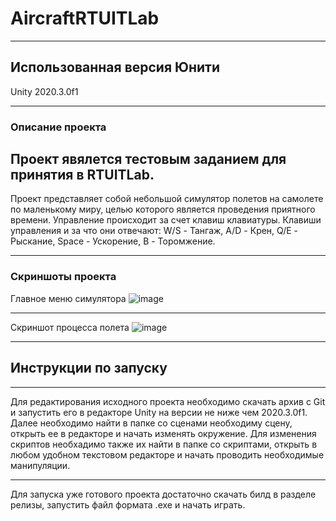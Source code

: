 # AircraftRTUITLab
***
## Использованная версия Юнити
Unity 2020.3.0f1
***
### Описание проекта
Проект явялется тестовым заданием для принятия в RTUITLab.
---
Проект представляет собой небольшой симулятор полетов на самолете по маленькому миру, целью которого является проведения приятного времени.
Управление происходит за счет клавиш клавиатуры.
Клавиши управления и за что они отвечают:
W/S - Тангаж,
A/D - Крен,
Q/E - Рыскание,
Space - Ускорение,
B - Торомжение.
***
### Скриншоты проекта 
Главное меню симулятора
![image](https://user-images.githubusercontent.com/55016045/111512741-20650180-8761-11eb-8c32-9bac4e404ceb.png)
***
Скриншот процесса полета
![image](https://user-images.githubusercontent.com/55016045/111508403-b8acb780-875c-11eb-8e22-095d11564fde.png)
***
## Инструкции по запуску
***
Для редактирования исходного проекта необходимо скачать архив с Git и запустить его в редакторе Unity на версии не ниже чем 2020.3.0f1. Далее необходимо найти в папке со сценами необходиму сцену, открыть ее в редакторе и начать изменять окружение. Для изменения скриптов необхадимо также их найти в папке со скриптами, открыть в любом удобном текстовом редакторе и начать проводить необходимые манипуляции.
***
Для запуска уже готового проекта достаточно скачать билд в разделе релизы, запустить файл формата .exe и начать играть.
